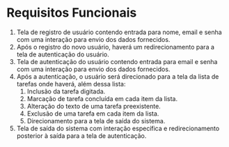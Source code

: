 # Requisitos Funcionais

1. Tela de registro de usuário contendo entrada para nome, email e senha com uma interação para envio dos dados fornecidos.
2. Após o registro do novo usuário, haverá um redirecionamento para a tela de autenticação do usuário.
3. Tela de autenticação do usuário contendo entrada para email e senha com uma interação para envio dos dados fornecidos. 
4. Após a autenticação, o usuário será direcionado para a tela da lista de tarefas onde haverá, além dessa lista: 
   1. Inclusão da tarefa digitada.
   2. Marcação de tarefa concluída em cada item da lista.
   3. Alteração do texto de uma tarefa preexistente.
   4. Exclusão de uma tarefa em cada item da lista.
   5. Direcionamento para a tela de saída do sistema.
5. Tela de saída do sistema com interação específica e redirecionamento posterior à saída para a tela de autenticação.